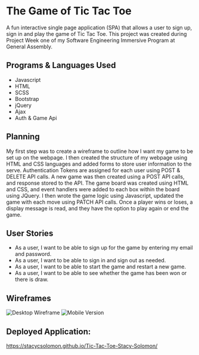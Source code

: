 # The Game of Tic Tac Toe 

A fun interactive single page application (SPA) that allows a user to sign up, sign in and play the game of Tic Tac Toe. This project was created during Project Week one of my Software Engineering Immersive Program at General Assembly.

## Programs & Languages Used

* Javascript
* HTML
* SCSS
* Bootstrap
* jQuery
* Ajax
* Auth & Game Api


## Planning

My first step was to create a wireframe to outline how I want my game to be set up on the webpage. I then created the structure of my webpage using HTML and CSS languages and added forms to store user information to the serve. Authentication Tokens are assigned for each user using POST & DELETE API calls. A new game was then created using a POST API calls, and response stored to the API. The game board was created using HTML and CSS, and event handlers were added to each box within the board using JQuery. I then wrote the game logic using Javascript, updated the game with each move using PATCH API calls. Once a player wins or loses, a display message is read, and they have the option to play again or end the game.

## User Stories

* As a user, I want to be able to sign up for the game by entering my email and password.
* As a user, I want to be able to sign in and sign out as needed.
* As a user, I want to be able to start the game and restart a new game.
* As a user, I want to be able to see whether the game has been won or there is draw.
  
## Wireframes

![Desktop Wireframe](https://imgur.com/91xLfXV)
![Mobile Version](https://imgur.com/dYTnAV5)


## Deployed Application:

https://stacycsolomon.github.io/Tic-Tac-Toe-Stacy-Solomon/